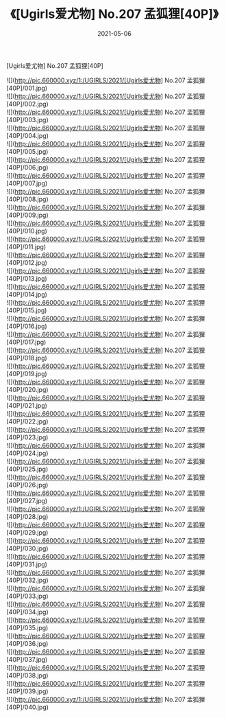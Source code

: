 ﻿---
layout: post
title:  《[Ugirls爱尤物] No.207 孟狐狸[40P]》
date:   2021-05-06
img: http://pic.660000.xyz/1:/UGIRLS/2021/[Ugirls爱尤物] No.207 孟狐狸[40P]/000.jpg
categories: [美女, 清纯, 唯美]
---

[Ugirls爱尤物] No.207 孟狐狸[40P]

  ![](http://pic.660000.xyz/1:/UGIRLS/2021/[Ugirls爱尤物] No.207 孟狐狸[40P]/001.jpg) <br> ![](http://pic.660000.xyz/1:/UGIRLS/2021/[Ugirls爱尤物] No.207 孟狐狸[40P]/002.jpg) <br> ![](http://pic.660000.xyz/1:/UGIRLS/2021/[Ugirls爱尤物] No.207 孟狐狸[40P]/003.jpg) <br> ![](http://pic.660000.xyz/1:/UGIRLS/2021/[Ugirls爱尤物] No.207 孟狐狸[40P]/004.jpg) <br> ![](http://pic.660000.xyz/1:/UGIRLS/2021/[Ugirls爱尤物] No.207 孟狐狸[40P]/005.jpg) <br> ![](http://pic.660000.xyz/1:/UGIRLS/2021/[Ugirls爱尤物] No.207 孟狐狸[40P]/006.jpg) <br> ![](http://pic.660000.xyz/1:/UGIRLS/2021/[Ugirls爱尤物] No.207 孟狐狸[40P]/007.jpg) <br> ![](http://pic.660000.xyz/1:/UGIRLS/2021/[Ugirls爱尤物] No.207 孟狐狸[40P]/008.jpg) <br> ![](http://pic.660000.xyz/1:/UGIRLS/2021/[Ugirls爱尤物] No.207 孟狐狸[40P]/009.jpg) <br> ![](http://pic.660000.xyz/1:/UGIRLS/2021/[Ugirls爱尤物] No.207 孟狐狸[40P]/010.jpg) <br> ![](http://pic.660000.xyz/1:/UGIRLS/2021/[Ugirls爱尤物] No.207 孟狐狸[40P]/011.jpg) <br> ![](http://pic.660000.xyz/1:/UGIRLS/2021/[Ugirls爱尤物] No.207 孟狐狸[40P]/012.jpg) <br> ![](http://pic.660000.xyz/1:/UGIRLS/2021/[Ugirls爱尤物] No.207 孟狐狸[40P]/013.jpg) <br> ![](http://pic.660000.xyz/1:/UGIRLS/2021/[Ugirls爱尤物] No.207 孟狐狸[40P]/014.jpg) <br> ![](http://pic.660000.xyz/1:/UGIRLS/2021/[Ugirls爱尤物] No.207 孟狐狸[40P]/015.jpg) <br> ![](http://pic.660000.xyz/1:/UGIRLS/2021/[Ugirls爱尤物] No.207 孟狐狸[40P]/016.jpg) <br> ![](http://pic.660000.xyz/1:/UGIRLS/2021/[Ugirls爱尤物] No.207 孟狐狸[40P]/017.jpg) <br> ![](http://pic.660000.xyz/1:/UGIRLS/2021/[Ugirls爱尤物] No.207 孟狐狸[40P]/018.jpg) <br> ![](http://pic.660000.xyz/1:/UGIRLS/2021/[Ugirls爱尤物] No.207 孟狐狸[40P]/019.jpg) <br> ![](http://pic.660000.xyz/1:/UGIRLS/2021/[Ugirls爱尤物] No.207 孟狐狸[40P]/020.jpg) <br> ![](http://pic.660000.xyz/1:/UGIRLS/2021/[Ugirls爱尤物] No.207 孟狐狸[40P]/021.jpg) <br> ![](http://pic.660000.xyz/1:/UGIRLS/2021/[Ugirls爱尤物] No.207 孟狐狸[40P]/022.jpg) <br> ![](http://pic.660000.xyz/1:/UGIRLS/2021/[Ugirls爱尤物] No.207 孟狐狸[40P]/023.jpg) <br> ![](http://pic.660000.xyz/1:/UGIRLS/2021/[Ugirls爱尤物] No.207 孟狐狸[40P]/024.jpg) <br> ![](http://pic.660000.xyz/1:/UGIRLS/2021/[Ugirls爱尤物] No.207 孟狐狸[40P]/025.jpg) <br> ![](http://pic.660000.xyz/1:/UGIRLS/2021/[Ugirls爱尤物] No.207 孟狐狸[40P]/026.jpg) <br> ![](http://pic.660000.xyz/1:/UGIRLS/2021/[Ugirls爱尤物] No.207 孟狐狸[40P]/027.jpg) <br> ![](http://pic.660000.xyz/1:/UGIRLS/2021/[Ugirls爱尤物] No.207 孟狐狸[40P]/028.jpg) <br> ![](http://pic.660000.xyz/1:/UGIRLS/2021/[Ugirls爱尤物] No.207 孟狐狸[40P]/029.jpg) <br> ![](http://pic.660000.xyz/1:/UGIRLS/2021/[Ugirls爱尤物] No.207 孟狐狸[40P]/030.jpg) <br> ![](http://pic.660000.xyz/1:/UGIRLS/2021/[Ugirls爱尤物] No.207 孟狐狸[40P]/031.jpg) <br> ![](http://pic.660000.xyz/1:/UGIRLS/2021/[Ugirls爱尤物] No.207 孟狐狸[40P]/032.jpg) <br> ![](http://pic.660000.xyz/1:/UGIRLS/2021/[Ugirls爱尤物] No.207 孟狐狸[40P]/033.jpg) <br> ![](http://pic.660000.xyz/1:/UGIRLS/2021/[Ugirls爱尤物] No.207 孟狐狸[40P]/034.jpg) <br> ![](http://pic.660000.xyz/1:/UGIRLS/2021/[Ugirls爱尤物] No.207 孟狐狸[40P]/035.jpg) <br> ![](http://pic.660000.xyz/1:/UGIRLS/2021/[Ugirls爱尤物] No.207 孟狐狸[40P]/036.jpg) <br> ![](http://pic.660000.xyz/1:/UGIRLS/2021/[Ugirls爱尤物] No.207 孟狐狸[40P]/037.jpg) <br> ![](http://pic.660000.xyz/1:/UGIRLS/2021/[Ugirls爱尤物] No.207 孟狐狸[40P]/038.jpg) <br> ![](http://pic.660000.xyz/1:/UGIRLS/2021/[Ugirls爱尤物] No.207 孟狐狸[40P]/039.jpg) <br> ![](http://pic.660000.xyz/1:/UGIRLS/2021/[Ugirls爱尤物] No.207 孟狐狸[40P]/040.jpg) <br>